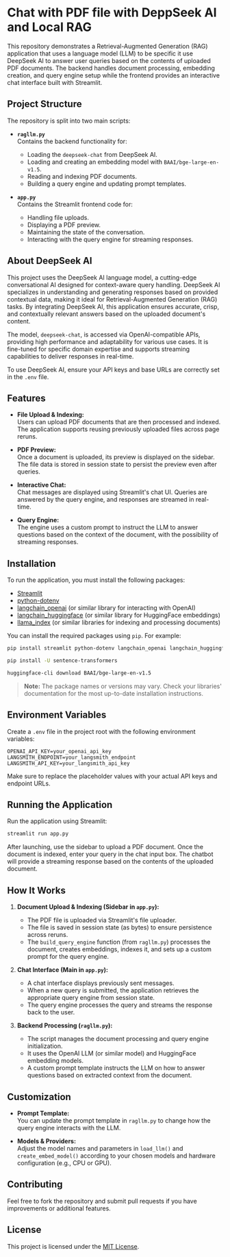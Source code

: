 
# Chat with PDF file with DeppSeek AI and Local RAG

This repository demonstrates a Retrieval-Augmented Generation (RAG) application that uses a language model (LLM) to be specific it use DeepSeek AI to answer user queries based on the contents of uploaded PDF documents. The backend handles document processing, embedding creation, and query engine setup while the frontend provides an interactive chat interface built with Streamlit.

## Project Structure

The repository is split into two main scripts:

- **`ragllm.py`**  
  Contains the backend functionality for:
  - Loading the `deepseek-chat` from DeepSeek AI.
  - Loading and creating an embedding model with `BAAI/bge-large-en-v1.5`.
  - Reading and indexing PDF documents.
  - Building a query engine and updating prompt templates.

- **`app.py`**  
  Contains the Streamlit frontend code for:
  - Handling file uploads.
  - Displaying a PDF preview.
  - Maintaining the state of the conversation.
  - Interacting with the query engine for streaming responses.

## About DeepSeek AI

This project uses the DeepSeek AI language model, a cutting-edge conversational AI designed for context-aware query handling. DeepSeek AI specializes in understanding and generating responses based on provided contextual data, making it ideal for Retrieval-Augmented Generation (RAG) tasks. By integrating DeepSeek AI, this application ensures accurate, crisp, and contextually relevant answers based on the uploaded document's content.

The model, `deepseek-chat`, is accessed via OpenAI-compatible APIs, providing high performance and adaptability for various use cases. It is fine-tuned for specific domain expertise and supports streaming capabilities to deliver responses in real-time.

To use DeepSeek AI, ensure your API keys and base URLs are correctly set in the `.env` file.
## Features

- **File Upload & Indexing:**  
  Users can upload PDF documents that are then processed and indexed. The application supports reusing previously uploaded files across page reruns.

- **PDF Preview:**  
  Once a document is uploaded, its preview is displayed on the sidebar. The file data is stored in session state to persist the preview even after queries.

- **Interactive Chat:**  
  Chat messages are displayed using Streamlit's chat UI. Queries are answered by the query engine, and responses are streamed in real-time.

- **Query Engine:**  
  The engine uses a custom prompt to instruct the LLM to answer questions based on the context of the document, with the possibility of streaming responses.

## Installation

To run the application, you must install the following packages:

- [Streamlit](https://streamlit.io/)
- [python-dotenv](https://pypi.org/project/python-dotenv/)
- [langchain_openai](https://pypi.org/project/langchain_openai/) (or similar library for interacting with OpenAI)
- [langchain_huggingface](https://pypi.org/project/langchain-huggingface/) (or similar library for HuggingFace embeddings)
- [llama_index](https://github.com/jerryjliu/llama_index) (or similar libraries for indexing and processing documents)

You can install the required packages using `pip`. For example:

```bash
pip install streamlit python-dotenv langchain_openai langchain_huggingface llama_index
```

```bash
pip install -U sentence-transformers
```

```bash
huggingface-cli download BAAI/bge-large-en-v1.5
```

> **Note:** The package names or versions may vary. Check your libraries' documentation for the most up-to-date installation instructions.

## Environment Variables

Create a `.env` file in the project root with the following environment variables:

```env
OPENAI_API_KEY=your_openai_api_key
LANGSMITH_ENDPOINT=your_langsmith_endpoint
LANGSMITH_API_KEY=your_langsmith_api_key
```

Make sure to replace the placeholder values with your actual API keys and endpoint URLs.

## Running the Application

Run the application using Streamlit:

```bash
streamlit run app.py
```

After launching, use the sidebar to upload a PDF document. Once the document is indexed, enter your query in the chat input box. The chatbot will provide a streaming response based on the contents of the uploaded document.

## How It Works

1. **Document Upload & Indexing (Sidebar in `app.py`):**
   - The PDF file is uploaded via Streamlit's file uploader.
   - The file is saved in session state (as bytes) to ensure persistence across reruns.
   - The `build_query_engine` function (from `ragllm.py`) processes the document, creates embeddings, indexes it, and sets up a custom prompt for the query engine.

2. **Chat Interface (Main in `app.py`):**
   - A chat interface displays previously sent messages.
   - When a new query is submitted, the application retrieves the appropriate query engine from session state.
   - The query engine processes the query and streams the response back to the user.

3. **Backend Processing (`ragllm.py`):**
   - The script manages the document processing and query engine initialization.
   - It uses the OpenAI LLM (or similar model) and HuggingFace embedding models.
   - A custom prompt template instructs the LLM on how to answer questions based on extracted context from the document.

## Customization

- **Prompt Template:**  
  You can update the prompt template in `ragllm.py` to change how the query engine interacts with the LLM.

- **Models & Providers:**  
  Adjust the model names and parameters in `load_llm()` and `create_embed_model()` according to your chosen models and hardware configuration (e.g., CPU or GPU).

## Contributing

Feel free to fork the repository and submit pull requests if you have improvements or additional features.

## License

This project is licensed under the [MIT License](LICENSE).

